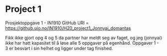 # Project 1
Prosjektoppgave 1 - IN1910
GitHub URI = https://github.uio.no/IN1910/H20_project1_Jonnyai_domantas

Fikk ikke gjort opg 4 og 5 da partner har meldt seg av faget, og jeg (jonnyai)
ikke har hatt kapasitet til å løse alle 5 oppgaver på egenhånd.
Oppgaver 1 - 3 er besvart i sin helhet og ligger under tag finished.
